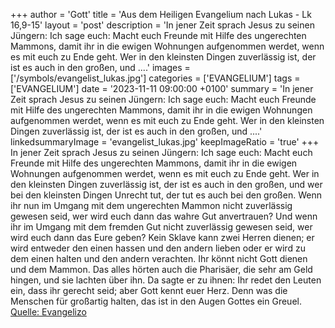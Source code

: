 +++
author = 'Gott'
title = 'Aus dem Heiligen Evangelium nach Lukas - Lk 16,9-15'
layout = 'post'
description = 'In jener Zeit sprach Jesus zu seinen Jüngern: Ich sage euch: Macht euch Freunde mit Hilfe des ungerechten Mammons, damit ihr in die ewigen Wohnungen aufgenommen werdet, wenn es mit euch zu Ende geht. Wer in den kleinsten Dingen zuverlässig ist, der ist es auch in den großen, und ....'
images = ['/symbols/evangelist_lukas.jpg']
categories = ['EVANGELIUM']
tags = ['EVANGELIUM']
date = '2023-11-11 09:00:00 +0100'
summary = 'In jener Zeit sprach Jesus zu seinen Jüngern: Ich sage euch: Macht euch Freunde mit Hilfe des ungerechten Mammons, damit ihr in die ewigen Wohnungen aufgenommen werdet, wenn es mit euch zu Ende geht. Wer in den kleinsten Dingen zuverlässig ist, der ist es auch in den großen, und ....'
linkedsummaryImage = 'evangelist_lukas.jpg'
keepImageRatio = 'true'
+++
In jener Zeit sprach Jesus zu seinen Jüngern: Ich sage euch: Macht euch Freunde mit Hilfe des ungerechten Mammons, damit ihr in die ewigen Wohnungen aufgenommen werdet, wenn es mit euch zu Ende geht.
Wer in den kleinsten Dingen zuverlässig ist, der ist es auch in den großen, und wer bei den kleinsten Dingen Unrecht tut, der tut es auch bei den großen.<!--more-->
Wenn ihr nun im Umgang mit dem ungerechten Mammon nicht zuverlässig gewesen seid, wer wird euch dann das wahre Gut anvertrauen?
Und wenn ihr im Umgang mit dem fremden Gut nicht zuverlässig gewesen seid, wer wird euch dann das Eure geben?
Kein Sklave kann zwei Herren dienen; er wird entweder den einen hassen und den andern lieben oder er wird zu dem einen halten und den andern verachten. Ihr könnt nicht Gott dienen und dem Mammon.
Das alles hörten auch die Pharisäer, die sehr am Geld hingen, und sie lachten über ihn.
Da sagte er zu ihnen: Ihr redet den Leuten ein, dass ihr gerecht seid; aber Gott kennt euer Herz. Denn was die Menschen für großartig halten, das ist in den Augen Gottes ein Greuel.<br> [Quelle: Evangelizo](https://evangeliumtagfuertag.org/DE/gospel)